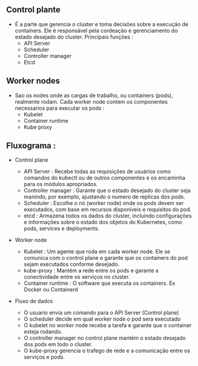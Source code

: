 ## Control plante

* É a parte que gerencia o cluster e toma decisões sobre a execução de containers. Ele é responsável pela cordeação e gerenciamento do estado 
desejado do cluster. Principais funções : 
    * API Server
    * Scheduler
    * Controller manager
    * Etcd


## Worker nodes 

* Sao os nodes onde as cargas de trabalho, ou containers (pods), realmente rodam. Cada worker node contem os componentes necessarios para executar os pods :
    * Kubelet
    * Container runtime
    * Kube proxy


## Fluxograma :

* Control plane 
    * API Server : Recebe todas as requisições de usuários como comandos do kubectl ou de outros componentes e os encaminha para os módulos apropriados.
    * Controller manager : Garante que o estado desejado do cluster seja manindo, por exemplo, ajustando o numero de replicas dos pods.
    * Scheduler : Escolhe o nó (worker node) onde os pods devem ser executados, com base em recursos disponíveis e requisitos do pod.
    * etcd : Armazena todos os dados do cluster, incluindo configurações e informações sobre o estado dos objetos do Kubernetes, como pods, services e deployments.

* Worker node 
    * Kubelet : Um agente que roda em cada worker node. Ele se comunica com o control plane e garante que os containers do pod sejam executados conforme desejado.
    * kube-proxy : Mantém a rede entre os pods e garante a conectividade entre os serviços no cluster.
    * Container runtime : O software que executa os containers. Ex Docker ou Containerd

* Fluxo de dados
    * O usuario envia um comando para o API Server (Control plane)
    * O scheduler decide em qual worker node o pod sera executado
    * O kubelet no worker node recebe a tarefa e garante que o container esteja rodando.
    * O controller manager no control plane mantém o estado desejado dos pods em todo o cluster.
    * O kube-proxy gerencia o trafego de rede e a comunicação entre os serviços e pods.